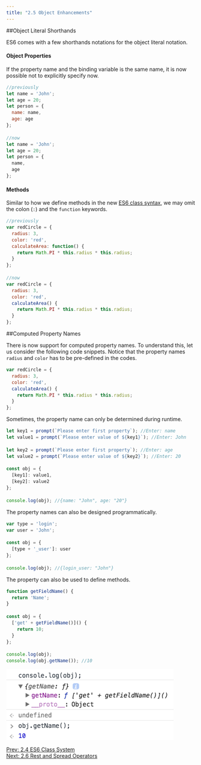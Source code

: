 ```yaml
---
title: "2.5 Object Enhancements"
---
```


##Object Literal Shorthands

ES6 comes with a few shorthands notations for the object literal notation.

#### Object Properties

If the property name and the binding variable is the same name, it is now
possible not to explicitly specify now.

```javascript
//previously
let name = 'John';
let age = 20;
let person = {
  name: name,
  age: age
};

//now
let name = 'John';
let age = 20;
let person = {
  name,
  age
};
```

#### Methods

Similar to how we define methods in the new
[ES6 class syntax](/2-4-es-6-class-system#class-definition-using-code-classlanguage-textclasscode),
we may omit the colon (`:`) and the `function` keywords.

```javascript
//previously
var redCircle = {
  radius: 3,
  color: 'red',
  calculateArea: function() {
    return Math.PI * this.radius * this.radius;
  }
};

//now
var redCircle = {
  radius: 3,
  color: 'red',
  calculateArea() {
    return Math.PI * this.radius * this.radius;
  }
};
```

##Computed Property Names

There is now support for computed property names. To understand this, let us
consider the following code snippets. Notice that the property names `radius`
and `color` has to be pre-defined in the codes.

```javascript
var redCircle = {
  radius: 3,
  color: 'red',
  calculateArea() {
    return Math.PI * this.radius * this.radius;
  }
};
```

Sometimes, the property name can only be determined during runtime.

```javascript
let key1 = prompt(`Please enter first property`); //Enter: name
let value1 = prompt(`Please enter value of ${key1}`); //Enter: John

let key2 = prompt(`Please enter first property`); //Enter: age
let value2 = prompt(`Please enter value of ${key2}`); //Enter: 20

const obj = {
  [key1]: value1,
  [key2]: value2
};

console.log(obj); //{name: "John", age: "20"}
```

The property names can also be designed programmatically.

```javascript
var type = 'login';
var user = 'John';

const obj = {
  [type + '_user']: user
};

console.log(obj); //{login_user: "John"}
```

The property can also be used to define methods.

```javascript
function getFieldName() {
  return 'Name';
}

const obj = {
  ['get' + getFieldName()]() {
    return 10;
  }
};

console.log(obj);
console.log(obj.getName()); //10
```

![](images/computed_properties.png 'Computed properties')

<div>
  <div class='text-left'>
    <a href="/2-4-es-6-class-system">Prev: 2.4 ES6 Class System</a>
  </div>

  <div class='text-right'>
    <a href="/2-6-rest-and-spread-operators">Next: 2.6 Rest and Spread Operators</a>
  </div>
</div>
